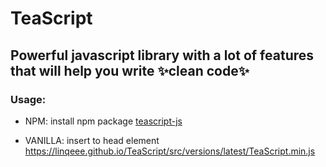 # TeaScript

## Powerful javascript library with a lot of features that will help you write ✨**clean code**✨

### Usage:

- NPM: install npm package [teascript-js](https://www.npmjs.com/package/teascript-js)

- VANILLA: insert to head element https://linqeee.github.io/TeaScript/src/versions/latest/TeaScript.min.js
